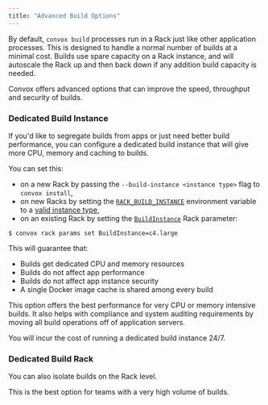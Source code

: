 ```yaml
---
title: "Advanced Build Options"
---
```


By default, `convox build` processes run in a Rack just like other application processes. This is designed to handle a normal number of builds at a minimal cost. Builds use spare capacity on a Rack instance, and will autoscale the Rack up and then back down if any addition build capacity is needed.

Convox offers advanced options that can improve the speed, throughput and security of builds.

### Dedicated Build Instance

If you'd like to segregate builds from apps or just need better build performance, you can configure a dedicated build instance that will give more CPU, memory and caching to builds.

You can set this:

- on a new Rack by passing the `--build-instance <instance type>` flag to `convox install`,
- on new Racks by setting the [`RACK_BUILD_INSTANCE`](/docs/cli-environment-variables/#rackbuildinstance) environment variable to a [valid instance type](https://aws.amazon.com/ec2/instance-types/),
- on an existing Rack by setting the [`BuildInstance`](/docs/rack-parameters/#buildinstance) Rack parameter:

```
$ convox rack params set BuildInstance=c4.large
```

This will guarantee that:

* Builds get dedicated CPU and memory resources
* Builds do not affect app performance
* Builds do not affect app instance security
* A single Docker image cache is shared among every build

This option offers the best performance for very CPU or memory intensive builds. It also helps with compliance and system auditing requirements by moving all build operations off of application servers.

You will incur the cost of running a dedicated build instance 24/7.

### Dedicated Build Rack

You can also isolate builds on the Rack level.

This is the best option for teams with a very high volume of builds.
